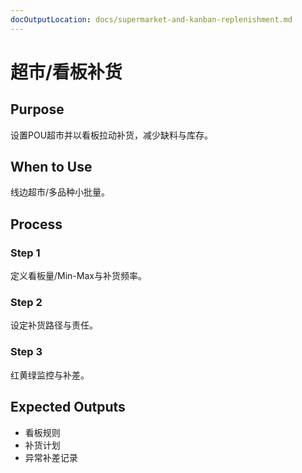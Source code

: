 ```yaml
---
docOutputLocation: docs/supermarket-and-kanban-replenishment.md
---
```


# 超市/看板补货

## Purpose

设置POU超市并以看板拉动补货，减少缺料与库存。

## When to Use

线边超市/多品种小批量。

## Process

### Step 1

定义看板量/Min-Max与补货频率。

### Step 2

设定补货路径与责任。

### Step 3

红黄绿监控与补差。

## Expected Outputs

- 看板规则
- 补货计划
- 异常补差记录
